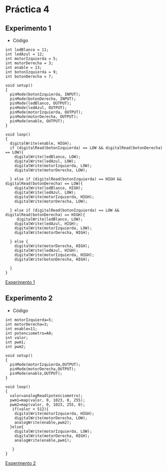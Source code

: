 # Práctica 4
## Experimento 1
- Código
~~~
int ledBlanco = 11;
int ledAzul = 12;
int motorIzquierda = 5;
int motorDerecha = 3;
int enable = 13;
int botonIzquierda = 9;
int botonDerecha = 7;

void setup()
{
  pinMode(botonIzquierda, INPUT);
  pinMode(botonDerecha, INPUT);
  pinMode(ledBlanco, OUTPUT);
  pinMode(ledAzul, OUTPUT);
  pinMode(motorIzquierda, OUTPUT);
  pinMode(motorDerecha, OUTPUT);
  pinMode(enable, OUTPUT);
}

void loop()
{
  digitalWrite(enable, HIGH);
  if (digitalRead(botonIzquierda) == LOW && digitalRead(botonDerecha) == LOW){
  	digitalWrite(ledBlanco, LOW);
    digitalWrite(ledAzul, LOW);
    digitalWrite(motorIzquierda, LOW);
    digitalWrite(motorDerecha, LOW);
    
  } else if (digitalRead(botonIzquierda) == HIGH && digitalRead(botonDerecha) == LOW){
  	digitalWrite(ledBlanco, HIGH);
    digitalWrite(ledAzul, LOW);
    digitalWrite(motorIzquierda, HIGH);
    digitalWrite(motorDerecha, LOW);
    
  } else if (digitalRead(botonIzquierda) == LOW && digitalRead(botonDerecha) == HIGH){
  	 digitalWrite(ledBlanco, LOW);
    digitalWrite(ledAzul, HIGH);
    digitalWrite(motorIzquierda, LOW);
    digitalWrite(motorDerecha, HIGH);
   
  } else {
  	digitalWrite(motorDerecha, HIGH);
    digitalWrite(ledAzul, HIGH);
    digitalWrite(motorIzquierda, HIGH);
    digitalWrite(botonDerecha, HIGH);
   
  } 
}
~~~
[Experimento 1](https://www.tinkercad.com/things/lE8ZwK1qLen-copy-of-control-de-un-motor-cc-/editel?sharecode=4_CYDfXp0UsK7l3wrkx7D65CSuuf_vMruqfCbfuQNxU)


## Experimento 2
- Código
~~~
int motorIzquierda=5;
int motorDerecha=3;
int enable=11;
int potenciometro=A0;
int valor;
int pwm1;
int pwm2;          
 
void setup()
{
  pinMode(motorIzquierda,OUTPUT);
  pinMode(motorDerecha,OUTPUT);
  pinMode(enable,OUTPUT);
}
 
void loop()
{ 
  valor=analogRead(potenciometro);
  pwm1=map(valor, 0, 1023, 0, 255);
  pwm2=map(valor, 0, 1023, 255, 0);
   if(valor < 512){
    digitalWrite(motorIzquierda, HIGH);
    digitalWrite(motorDerecha, LOW);
    analogWrite(enable,pwm2);
  }else{
    digitalWrite(motorIzquierda, LOW);
    digitalWrite(motorDerecha, HIGH);
    analogWrite(enable,pwm1);
  
   }
}
~~~
[Experimento 2](https://www.tinkercad.com/things/92bf8kOnpNl-copy-of-control-de-un-motor-cc-/editel?sharecode=Q9h-9aAeFacWhrPVzINg5Z_cMnVBOQxLFPgZps1qsKk)
